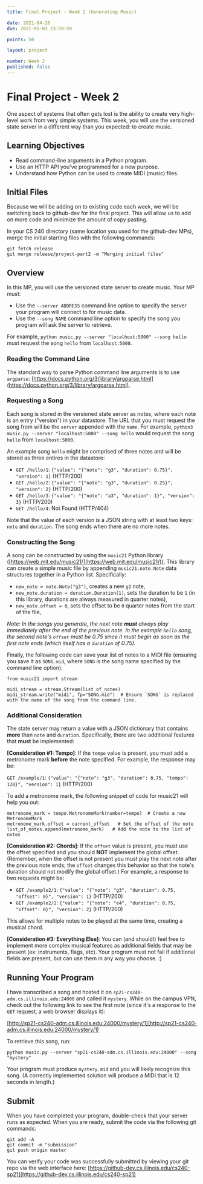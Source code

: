 ```yaml
---
title: Final Project - Week 2 (Generating Music)

date: 2021-04-26
due: 2021-05-03 23:59:59

points: 50

layout: project

number: Week 2
published: false
---
```


# Final Project - Week 2

One aspect of systems that often gets lost is the ability to create very high-level work from very simple systems.  This week, you will use the versioned state server in a different way than you expected: to create music.

## Learning Objectives

- Read command-line arguments in a Python program.
- Use an HTTP API you've programmed for a new purpose.
- Understand how Python can be used to create MIDI (music) files.


## Initial Files

Because we will be adding on to existing code each week, we will be switching back to github-dev for the final project. This will allow us to add on more code and minimize the amount of copy pasting.

In your CS 240 directory (same location you used for the github-dev MPs), merge the initial starting files with the following commands:

```
git fetch release
git merge release/project-part2 -m "Merging initial files"
```


## Overview

In this MP, you will use the versioned state server to create music.  Your MP must:

- Use the `--server ADDRESS` command line option to specify the server your program will connect to for music data.
- Use the `--song NAME` command line option to specify the song you program will ask the server to retrieve.

For example, `python music.py --server "localhost:5000" --song hello` must request the song `hello` from `localhost:5000`.


### Reading the Command Line

The standard way to parse Python command line arguments is to use `argparse`: [https://docs.python.org/3/library/argparse.html](https://docs.python.org/3/library/argparse.html).


### Requesting a Song

Each song is stored in the versioned state server as notes, where each note is an entry ("version") in your datastore.  The URL that you must request the song from will be the `server` appended with the `name`.  For example, `python3 music.py --server "localhost:5000" --song hello` would request the song `hello` from `localhost:5000`.

An example song `hello` might be comprised of three notes and will be stored as three entires in the datastore:

- `GET /hello/1`: `{"value": "{"note": "g3", "duration": 0.75}", "version": 1}` (HTTP/200)
- `GET /hello/2`: `{"value": "{"note": "g3", "duration": 0.25}", "version": 2}` (HTTP/200)
- `GET /hello/3`: `{"value": "{"note": "a3", "duration": 1}", "version": 3}` (HTTP/200)
- `GET /hello/4`: Not Found (HTTP/404)

Note that the value of each version is a JSON string with at least two keys: `note` and `duration`.  The song ends when there are no more notes.


### Constructing the Song

A song can be constructed by using the `music21` Python library ([https://web.mit.edu/music21/](https://web.mit.edu/music21/)).  This library can create a simple music file by appending `music21.note.Note` data structures together in a Python list.  Specifically:

- `new_note = note.Note("g3")`, creates a new `g3` note,
- `new_note.duration = duration.Duration(1)`, sets the duration to be `1` (in this library, durations are always measured in quarter notes),
- `new_note.offset = 0`, sets the offset to be `0` quarter notes from the start of the file,

*Note: In the songs you generate, the next note **must** always play immediately after the end of the previous note.  In the example `hello` song, the second note's `offset` must be 0.75 since it must begin as soon as the first note ends (which itself has a `duration` of 0.75).*

Finally, the following code can save your list of notes to a MIDI file (ensuring you save it as `SONG.mid`, where `SONG` is the song name specified by the command line option):

```
from music21 import stream

midi_stream = stream.Stream(list_of_notes)
midi_stream.write("midi", fp="SONG.mid")  # Ensure `SONG` is replaced with the name of the song from the command line.
```


### Additional Consideration

The state server may return a value with a JSON dictionary that contains **more** than `note` and `duration`.  Specifically, there are two additional features that **must** be implemented:

**[Consideration #1: Tempo]**: If the `tempo` value is present, you must add a metronome mark **before** the note specified.  For example, the response may be:

`GET /example/1`: `{"value": "{"note": "g3", "duration": 0.75, "tempo": 120}", "version": 1}` (HTTP/200)

To add a metronome mark, the following snippet of code for music21 will help you out:

```
metronome_mark = tempo.MetronomeMark(number=tempo)  # Create a new MetronomeMark
metronome_mark.offset = current_offset   # Set the offset of the note
list_of_notes.append(metronome_mark)   # Add the note to the list of notes
```


**[Consideration #2: Chords]**: If the `offset` value is present, you must use the offset specified and you should **NOT** implement the global offset.  (Remember, when the offset is not present you must play the next note after the previous note ends; the `offset` changes this behavior so that the note's duration should not modify the global offset.)  For example, a response to two requests might be:

- `GET /example2/1`: `{"value": "{"note": "g3", "duration": 0.75, "offset": 0}", "version": 1}` (HTTP/200)
- `GET /example2/2`: `{"value": "{"note": "e4", "duration": 0.75, "offset": 0}", "version": 2}` (HTTP/200)

This allows for multiple notes to be played at the same time, creating a musical chord.


**[Consideration #3: Everything Else]**: You can (and should!) feel free to implement more complex musical features as additional fields that may be present (ex: instruments, flags, etc).  Your program must not fail if additional fields are present, but can use them in any way you choose. :)


## Running Your Program

I have transcribed a song and hosted it on `sp21-cs240-adm.cs.illinois.edu:24000` and called it `mystery`.   While on the campus VPN, check out the following link to see the first note (since it's a response to the `GET` request, a web browser displays it):

[http://sp21-cs240-adm.cs.illinois.edu:24000/mystery/1](http://sp21-cs240-adm.cs.illinois.edu:24000/mystery/1)


To retrieve this song, run:

```
python music.py --server "sp21-cs240-adm.cs.illinois.edu:24000" --song "mystery"
```

Your program must produce `mystery.mid` and you will likely recognize this song.  (A correctly implemented solution will produce a MIDI that is 12 seconds in length.)



## Submit

When you have completed your program, double-check that your server runs as expected.  When you are ready, submit the code via the following git commands:

```
git add -A
git commit -m "submission"
git push origin master
```

You can verify your code was successfully submitted by viewing your git repo via the web interface here: [https://github-dev.cs.illinois.edu/cs240-sp21](https://github-dev.cs.illinois.edu/cs240-sp21)